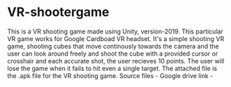 # VR-shootergame
This is a VR shooting game made using Unity, version-2019. This particular VR game works for Google Cardboad VR headset.
It's a simple shooting VR game, shooting cubes that move continously towards the camera and the user can look around freely and shoot the cube with a provided cursor or crosshair and each accurate shot, the user recieves 10 points. 
The user will lose the game when it fails to hit even a single target.
The attached file is the .apk file for the VR shooting game.
Source files - Google drive link - 
